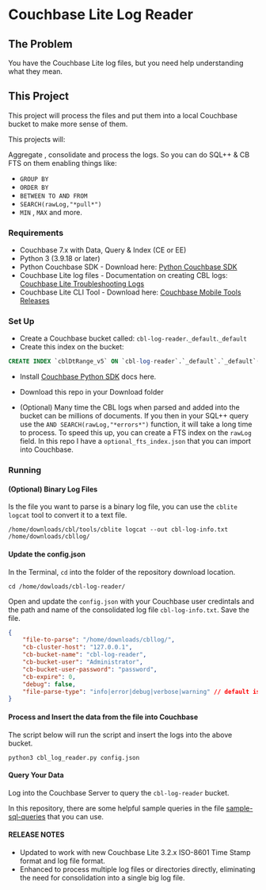 # Couchbase Lite Log Reader

## The Problem

You have the Couchbase Lite log files, but you need help understanding what they mean.

## This Project

This project will process the files and put them into a local Couchbase bucket to make more sense of them.

This projects will:

Aggregate , consolidate and process the logs. So you can do SQL++ & CB FTS on them enabling things like:
* `GROUP BY` 
* `ORDER BY`
* `BETWEEN TO AND FROM`
* `SEARCH(rawLog,"*pull*")`
* `MIN` , `MAX` and more.


### Requirements
- Couchbase 7.x with Data, Query & Index (CE or EE)
- Python 3 (3.9.18 or later)
- Python Couchbase SDK - Download here: [Python Couchbase SDK](https://github.com/couchbase/couchbase-python-client)
- Couchbase Lite log files - Documentation on creating CBL logs: [Couchbase Lite Troubleshooting Logs](https://docs.couchbase.com/couchbase-lite/current/swift/troubleshooting-logs.html#lbl-file-logs)
- Couchbase Lite CLI Tool - Download here: [Couchbase Mobile Tools Releases](https://github.com/couchbaselabs/couchbase-mobile-tools/releases)

### Set Up
- Create a Couchbase bucket called: `cbl-log-reader`.`_default`.`_default`
- Create this index on the bucket:

```SQL
CREATE INDEX `cblDtRange_v5` ON `cbl-log-reader`.`_default`.`_default`(`dt`,`logLine`,`type`,`error`,`fileName`)
```

- Install [Couchbase Python SDK](https://docs.couchbase.com/python-sdk/current/hello-world/start-using-sdk.html#quick-installation) docs here.

- Download this repo in your Download folder 

- (Optional) Many time the CBL logs when parsed and added into the bucket can be millions of documents. If you then in your SQL++ query use the `AND SEARCH(rawLog,"*errors*")` function, it will take a long time to process. To speed this up, you can create a FTS index on the `rawLog` field. In this repo I have a `optional_fts_index.json` that you can import into Couchbase.

### Running

#### (Optional) Binary Log Files
Is the file you want to parse is a binary log file, you can use the `cblite logcat` tool to convert it to a text file.

```shell
/home/downloads/cbl/tools/cblite logcat --out cbl-log-info.txt /home/downloads/cbllog/
```

#### Update the config.json
In the Terminal, `cd` into the folder of the repository download location.

```shell
cd /home/dowloads/cbl-log-reader/ 
```

Open and update the `config.json` with your Couchbase user credintals and the path and name of the consolidated log file `cbl-log-info.txt`. Save the file.

```json
{
    "file-to-parse": "/home/downloads/cbllog/", 
    "cb-cluster-host": "127.0.0.1",
    "cb-bucket-name": "cbl-log-reader",
    "cb-bucket-user": "Administrator",
    "cb-bucket-user-password": "password",
    "cb-expire": 0,
    "debug": false,
    "file-parse-type": "info|error|debug|verbose|warning" // default is info
}
```

#### Process and Insert the data from the file into Couchbase

The script below will run the script and insert the logs into the above bucket.

```shell
python3 cbl_log_reader.py config.json
```
#### Query Your Data
Log into the Couchbase Server to query the `cbl-log-reader` bucket.

In this repository, there are some helpful sample queries in the file [sample-sql-queries](sample-sql-queries.md) that you can use.


#### RELEASE NOTES

- Updated to work with new Couchbase Lite 3.2.x ISO-8601 Time Stamp format and log file format.
- Enhanced to process multiple log files or directories directly, eliminating the need for consolidation into a single big log file.

